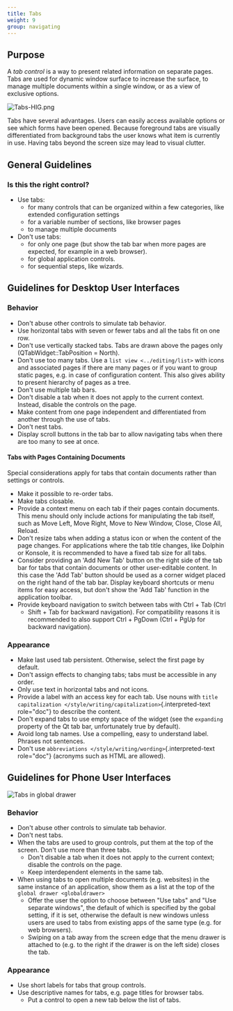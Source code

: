 ```yaml
---
title: Tabs
weight: 9
group: navigating
---
```


Purpose
-------

A *tab control* is a way to present related information on separate
pages. Tabs are used for dynamic window surface to increase the surface,
to manage multiple documents within a single window, or as a view of
exclusive options.

![Tabs-HIG.png](/hig/Tabs-HIG.png)

Tabs have several advantages. Users can easily access available options
or see which forms have been opened. Because foreground tabs are
visually differentiated from background tabs the user knows what item is
currently in use. Having tabs beyond the screen size may lead to visual
clutter.

General Guidelines
------------------

### Is this the right control?

-   Use tabs:
    -   for many controls that can be organized within a few categories,
        like extended configuration settings
    -   for a variable number of sections, like browser pages
    -   to manage multiple documents
-   Don't use tabs:
    -   for only one page (but show the tab bar when more pages are
        expected, for example in a web browser).
    -   for global application controls.
    -   for sequential steps, like wizards.

Guidelines for Desktop User Interfaces
--------------------------------------

### Behavior

-   Don't abuse other controls to simulate tab behavior.
-   Use horizontal tabs with seven or fewer tabs and all the tabs fit on
    one row.
-   Don't use vertically stacked tabs. Tabs are drawn above the pages
    only (QTabWidget::TabPosition = North).
-   Don't use too many tabs. Use a
    `list view <../editing/list>` with
    icons and associated pages if there are many pages or if you want to
    group static pages, e.g. in case of configuration content. This also
    gives ability to present hierarchy of pages as a tree.
-   Don't use multiple tab bars.
-   Don't disable a tab when it does not apply to the current context.
    Instead, disable the controls on the page.
-   Make content from one page independent and differentiated from
    another through the use of tabs.
-   Don't nest tabs.
-   Display scroll buttons in the tab bar to allow navigating tabs when
    there are too many to see at once.

#### Tabs with Pages Containing Documents

Special considerations apply for tabs that contain documents rather than
settings or controls.

-   Make it possible to re-order tabs.
-   Make tabs closable.
-   Provide a context menu on each tab if their pages contain documents.
    This menu should only include actions for manipulating the tab
    itself, such as Move Left, Move Right, Move to New Window, Close,
    Close All, Reload.
-   Don't resize tabs when adding a status icon or when the content of
    the page changes. For applications where the tab title changes, like
    Dolphin or Konsole, it is recommended to have a fixed tab size for
    all tabs.
-   Consider providing an 'Add New Tab' button on the right side of
    the tab bar for tabs that contain documents or other user-editable
    content. In this case the 'Add Tab' button should be used as a
    corner widget placed on the right hand of the tab bar. Display
    keyboard shortcuts or menu items for easy access, but don't show
    the 'Add Tab' function in the application toolbar.
-   Provide keyboard navigation to switch between tabs with Ctrl + Tab
    (Ctrl
    + Shift + Tab for backward navigation). For compatibility reasons
    it is recommended to also support Ctrl + PgDown (Ctrl + PgUp for
    backward navigation).

### Appearance

-   Make last used tab persistent. Otherwise, select the first page by
    default.
-   Don't assign effects to changing tabs; tabs must be accessible in
    any order.
-   Only use text in horizontal tabs and not icons.
-   Provide a label with an access key for each tab. Use nouns with
    `title capitalization </style/writing/capitalization>`{.interpreted-text
    role="doc"} to describe the content.
-   Don't expand tabs to use empty space of the widget (see the
    `expanding` property of the Qt tab bar, unfortunately true by
    default).
-   Avoid long tab names. Use a compelling, easy to understand label.
    Phrases not sentences.
-   Don't use
    `abbreviations </style/writing/wording>`{.interpreted-text
    role="doc"} (acronyms such as HTML are allowed).

Guidelines for Phone User Interfaces
------------------------------------

![Tabs in global drawer](/hig/Tabs_in_drawer.png)

### Behavior

-   Don't abuse other controls to simulate tab behavior.
-   Don't nest tabs.
-   When the tabs are used to group controls, put them at the top of the
    screen. Don't use more than three tabs.
    -   Don't disable a tab when it does not apply to the current
        context; disable the controls on the page.
    -   Keep interdependent elements in the same tab.
-   When using tabs to open multiple documents (e.g. websites) in the
    same instance of an application, show them as a list at the top of
    the `global drawer <globaldrawer>`
    -   Offer the user the option to choose between "Use tabs" and
        "Use separate windows", the default of which is specified by
        the gobal setting, if it is set, otherwise the default is new
        windows unless users are used to tabs from existing apps of the
        same type (e.g. for web browsers).
    -   Swiping on a tab away from the screen edge that the menu drawer
        is attached to (e.g. to the right if the drawer is on the left
        side) closes the tab.

### Appearance

-   Use short labels for tabs that group controls.
-   Use descriptive names for tabs, e.g. page titles for browser tabs.
    -   Put a control to open a new tab below the list of tabs.
